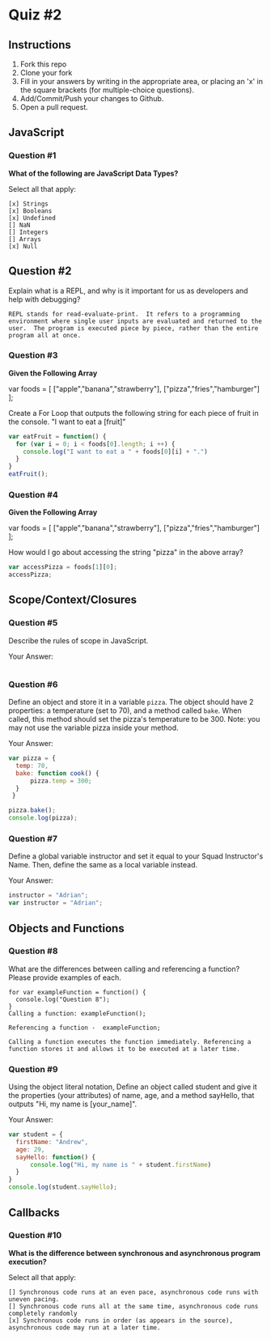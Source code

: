 # Quiz #2

## Instructions

1. Fork this repo
2. Clone your fork
3. Fill in your answers by writing in the appropriate area, or placing an 'x' in
the square brackets (for multiple-choice questions).
4. Add/Commit/Push your changes to Github.
5. Open a pull request.

## JavaScript

### Question #1

**What of the following are JavaScript Data Types?**

Select all that apply:
```
[x] Strings
[x] Booleans
[x] Undefined
[] NaN
[] Integers
[] Arrays
[x] Null
```

## Question #2

Explain what is a REPL, and why is it important for us as developers and help with debugging?

```
REPL stands for read-evaluate-print.  It refers to a programming environment where single user inputs are evaluated and returned to the user.  The program is executed piece by piece, rather than the entire program all at once.
```
### Question #3

**Given the Following Array**

var foods = [ ["apple","banana","strawberry"], ["pizza","fries","hamburger"] ];

Create a For Loop that outputs the following string for each piece of fruit in the console. "I want to eat a [fruit]"

```js
var eatFruit = function() {
  for (var i = 0; i < foods[0].length; i ++) {
    console.log("I want to eat a " + foods[0][i] + ".")
  }
}
eatFruit();
```
### Question #4

**Given the Following Array**

var foods = [ ["apple","banana","strawberry"], ["pizza","fries","hamburger"] ];

How would I go about accessing the string "pizza" in the above array?

```js
var accessPizza = foods[1][0];
accessPizza;
```

## Scope/Context/Closures

### Question #5

Describe the rules of scope in JavaScript.

Your Answer:
```Javascript breaks down its entire landscape into two primary locales: global scope and local scope.  Variables declared outside of a function can be used and reused within any object or function in the code.  Variables declared within functions will only be recognized within that particular function (a local scope).  Therefore, if you call a variable in the global scope that was initially declared locally, it will be undefined.  Each function has its own scope, and when a function is inside another scope, a nested scope is created.


```

### Question #6

Define an object and store it in a variable `pizza`. The object should have 2
properties: a temperature (set to 70), and a method called `bake`. When called,
this method should set the pizza's temperature to be 300. Note: you may not use
the variable pizza inside your method.

Your Answer:
```js
var pizza = {
  temp: 70,
  bake: function cook() {
      pizza.temp = 300;
  }
 }

pizza.bake();
console.log(pizza);
```

### Question #7

Define a global variable instructor and set it equal to your Squad Instructor's Name. Then, define the same as a local variable instead.

Your Answer:
```js
instructor = "Adrian";
var instructor = "Adrian";
```

## Objects and Functions

### Question #8

What are the differences between calling and referencing a function? Please provide examples of each.

```text
for var exampleFunction = function() {
  console.log("Question 8");
}
Calling a function: exampleFunction();

Referencing a function -  exampleFunction;

Calling a function executes the function immediately. Referencing a function stores it and allows it to be executed at a later time.
```
### Question #9

Using the object literal notation, Define an object called student and give it the properties (your attributes) of name, age, and a method sayHello, that outputs "Hi, my name is [your_name]".

Your Answer:
```js
var student = {
  firstName: "Andrew",
  age: 29,
  sayHello: function() {
      console.log("Hi, my name is " + student.firstName)
  }
}
console.log(student.sayHello);
```

## Callbacks

### Question #10

**What is the difference between synchronous and asynchronous program execution?**

Select all that apply:
```
[] Synchronous code runs at an even pace, asynchronous code runs with uneven pacing.
[] Synchronous code runs all at the same time, asynchronous code runs completely randomly
[x] Synchronous code runs in order (as appears in the source), asynchronous code may run at a later time.
```
